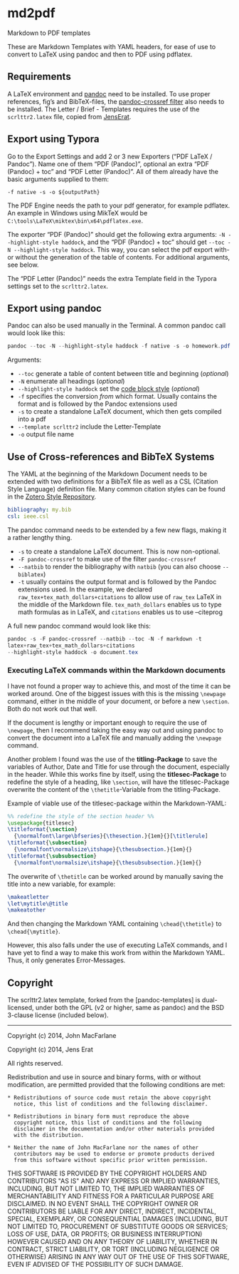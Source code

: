 # md2pdf
Markdown to PDF templates

These are Markdown Templates with YAML headers, for ease of use to convert to LaTeX using pandoc and then to PDF using pdflatex.

## Requirements 

A LaTeX environment and [pandoc](https://pandoc.org/) need to be installed. To use proper references, fig’s and BibTeX-files, the [pandoc-crossref filter](https://github.com/lierdakil/pandoc-crossref) also needs to be installed. The Letter / Brief - Templates requires the use of the `scrlttr2.latex` file, copied from [JensErat](https://github.com/JensErat/pandoc-scrlttr2).

## Export using Typora

Go to the Export Settings and add 2 or 3 new Exporters (“PDF LaTeX / Pandoc”). Name one of them “PDF (Pandoc)”, optional an extra “PDF (Pandoc) + toc” and “PDF Letter (Pandoc)”. All of them already have the basic arguments supplied to them: 

`-f native -s -o ${outputPath}`

The PDF Engine needs the path to your pdf generator, for example pdflatex. An example in Windows using MikTeX would be `C:\tools\LaTeX\miktex\bin\x64\pdflatex.exe`.

The exporter “PDF (Pandoc)” should get the following extra arguments: `-N --highlight-style haddock`, and the  “PDF (Pandoc) + toc” should get `--toc -N --highlight-style haddock`. This way, you can select the pdf export with- or without the generation of the table of contents. For additional arguments, see below.

The “PDF Letter (Pandoc)” needs the extra Template field in the Typora settings set to the `scrlttr2.latex`.

## Export using pandoc

Pandoc can also be used manually in the Terminal. A common pandoc call would look like this: 

```powershell
pandoc --toc -N --highlight-style haddock -f native -s -o homework.pdf
```

Arguments: 

- `--toc` generate a table of content between title and beginning (*optional*)
- `-N` enumerate all headings (*optional*)
- `--highlight-style haddock` set the [code block style](https://stackoverflow.com/questions/30880200/pandoc-what-are-the-available-syntax-highlighters)  (*optional*)
- `-f` specifies the conversion *from* which format. Usually contains the format and is followed by the Pandoc extensions used
- `-s` to create a standalone LaTeX document, which then gets compiled into a pdf
- `--template scrlttr2` include the Letter-Template
- `-o` output file name

## Use of Cross-references and BibTeX Systems

The YAML at the beginning of the Markdown Document needs to be extended with two definitions for a BibTeX file as well as a CSL (Citation Style Language) definition file. Many common citation styles can be found in the [Zotero Style Repository](https://www.zotero.org/styles).

```yaml
bibliography: my.bib
csl: ieee.csl
```

The pandoc command needs to be extended by a few new flags, making it a rather lengthy thing.

- `-s` to create a standalone LaTeX document. This is now non-optional.
- `-F pandoc-crossref` to make use of the filter `pandoc-crossref`
- `--natbib` to render the bibliography with `natbib` (you can also choose `--biblatex`)
- `-t` usually contains the output format and is followed by the Pandoc extensions used. In the example, we declared `raw_tex+tex_math_dollars+citations` to allow use of `raw_tex` LaTeX in the middle of the Markdown file. `tex_math_dollars` enables us to type math formulas as in LaTeX, and `citations` enables us to use –citeprog

A full new pandoc command would look like this: 

```powershell
pandoc -s -F pandoc-crossref --natbib --toc -N -f markdown -t
latex+raw_tex+tex_math_dollars+citations 
--highlight-style haddock -o document.tex
```

### Executing LaTeX commands within the Markdown documents

I have not found a proper way to achieve this, and most of the time it can be worked around. One of the biggest issues with this is the missing `\newpage` command, either in the middle of your document, or before a new `\section`. Both do not work out that well. 

If the document is lengthy or important enough to require the use of `\newpage`, then I recommend taking the easy way out and using pandoc to convert the document into a LaTeX file and manually adding the `\newpage` command.

Another problem I found was the use of the **titling-Package** to save the variables of Author, Date and Title for use through the document, especially in the header. While this works fine by itself, using the **titlesec-Package** to redefine the style of a heading, like `\section`, will have the titlesec-Package overwrite the content of the `\thetitle`-Variable from the titling-Package. 

Example of viable use of the titlesec-package within the Markdown-YAML: 

```latex
%% redefine the style of the section header %%
\usepackage{titlesec}
\titleformat{\section}
  {\normalfont\large\bfseries}{\thesection.}{1em}{}[\titlerule]
\titleformat{\subsection}
  {\normalfont\normalsize\itshape}{\thesubsection.}{1em}{}
\titleformat{\subsubsection}
  {\normalfont\normalsize\itshape}{\thesubsubsection.}{1em}{}
```

The overwrite of `\thetitle` can be worked around by manually saving the title into a new variable, for example: 

```latex
\makeatletter
\let\mytitle\@title
\makeatother
```

And then changing the Markdown YAML containing `\chead{\thetitle}` to `\chead{\mytitle}`.

However, this also falls under the use of executing LaTeX commands, and I have yet to find a way to make this work from within the Markdown YAML. Thus, it only generates Error-Messages. 


## Copyright

The scrlttr2.latex template, forked from the [pandoc-templates] is dual-licensed, under both the GPL (v2 or higher, same as pandoc) and the BSD 3-clause license (included below).

----

Copyright (c) 2014, John MacFarlane

Copyright (c) 2014, Jens Erat

All rights reserved.

Redistribution and use in source and binary forms, with or without
modification, are permitted provided that the following conditions are met:

    * Redistributions of source code must retain the above copyright
      notice, this list of conditions and the following disclaimer.
    
    * Redistributions in binary form must reproduce the above
      copyright notice, this list of conditions and the following
      disclaimer in the documentation and/or other materials provided
      with the distribution.
    
    * Neither the name of John MacFarlane nor the names of other
      contributors may be used to endorse or promote products derived
      from this software without specific prior written permission.

THIS SOFTWARE IS PROVIDED BY THE COPYRIGHT HOLDERS AND CONTRIBUTORS
"AS IS" AND ANY EXPRESS OR IMPLIED WARRANTIES, INCLUDING, BUT NOT
LIMITED TO, THE IMPLIED WARRANTIES OF MERCHANTABILITY AND FITNESS FOR
A PARTICULAR PURPOSE ARE DISCLAIMED. IN NO EVENT SHALL THE COPYRIGHT
OWNER OR CONTRIBUTORS BE LIABLE FOR ANY DIRECT, INDIRECT, INCIDENTAL,
SPECIAL, EXEMPLARY, OR CONSEQUENTIAL DAMAGES (INCLUDING, BUT NOT
LIMITED TO, PROCUREMENT OF SUBSTITUTE GOODS OR SERVICES; LOSS OF USE,
DATA, OR PROFITS; OR BUSINESS INTERRUPTION) HOWEVER CAUSED AND ON ANY
THEORY OF LIABILITY, WHETHER IN CONTRACT, STRICT LIABILITY, OR TORT
(INCLUDING NEGLIGENCE OR OTHERWISE) ARISING IN ANY WAY OUT OF THE USE
OF THIS SOFTWARE, EVEN IF ADVISED OF THE POSSIBILITY OF SUCH DAMAGE.